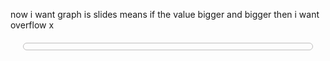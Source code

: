 now i want graph is slides means if the value bigger and bigger then i want overflow x

<div class="card rounded-9">
<fieldset class="" style="border: 1px solid #bfbebe; padding: 5px 20px 5px 20px; border-radius: 6px;margin:20px;">
<canvas id="attemptChart" height="100"></canvas>
</fieldset>
</div>

